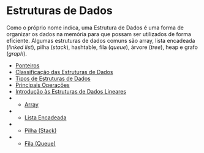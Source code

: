 # Estruturas de Dados

Como o próprio nome indica, uma Estrutura de Dados é uma forma de organizar os dados na memória para que possam ser utilizados de forma eficiente. Algumas estruturas de dados comuns são array, lista encadeada (_linked list_), pilha (_stack_), hashtable, fila (_queue_), árvore (_tree_), heap e grafo (_graph_).

- [Ponteiros](contents/ponteiros.md)
- [Classificação das Estruturas de Dados](contents/classificacao-das-estruturas-de-dados.md)
- [Tipos de Estruturas de Dados](contents/tipos-de-estruturas-de-dados.md)
- [Principais Operações](contents/principais-operacoes.md)
- [Introdução às Estruturas de Dados Lineares](contents/introducao-a-estruturas-de-dados-lineares.md)
- - [Array](array/)
- - [Lista Encadeada](contents/lista-encadeada.md)
- - [Pilha (Stack)](contents/pilha.md)
- - [Fila (Queue)](contents/fila.md)
